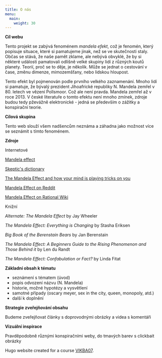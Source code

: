 ```yaml
---
title: O nás
menu:
  main:
    weight: 30
---
```

**Cíl webu**

Tento projekt se zabývá fenoménem *mandela efekt*, což je fenomén, který popisuje situace, které si pamatujeme jinak, než se ve skutečnosti staly. Občas se stává, že naše pamět zklame, ale nebývá obvyklé, že by si některé události pamatovali odlišně velké skupiny lidí z různých koutů planety. Teorií, proč se to děje, je několik. Může se jednat o cestování v čase, změnu dimenze, mimozemšťany, nebo lidskou hloupost. 

Tento efekt byl pojmenován podle prvního velkého zaznamenání. Mnoho lidí si pamatuje, že bývalý prezident Jihoafrické republiky N. Mandela zemřel v 80. letech ve vězení Pollsmoor. Což ale není pravda. Mandela zemřel až v roce 2013. V české literatuře o tomto efektu není mnoho zmínek, zdroje budou tedy pževážně elektronické - jedná se především o zážitky a konspirační teorie.

**Cílová skupina**

Tento web slouží všem nadšencům neznáma a záhadna jako možnost více se seznámit s tímto fenoménem.

**Zdroje**

Internetové

[Mandela effect][]

[Skeptic's dictionary][]

[The Mandela Effect and how your mind is playing tricks on you][]

[Mandela Effect on Reddit][]

[Mandela Effect on Rational Wiki][]


Knižní

 *Alternate: The Mandela Effect* by Jay Wheeler 

 *The Mandela Effect: Everything is Changing* by Stasha Eriksen

 *Big Book of the Berenstain Bears* by Jan Berenstain 

 *The Mandela Effect: A Beginners Guide to the Rising Phenomenon and Those Behind it* by Len du Randt 

 *The Mandela Effect: Confabulation or Fact?* by Linda Fitat

 **Základní obsah k tématu**

 - seznámení s tématem (úvod)
 - popis odvození názvu (N. Mandela)
 - historie, možné hypotézy a vysvětlení
 - samotné případy (oscary meyer, sex in the city, queen, monopoly, atd.)
 - další k doplnění

 **Strategie zveřejňování obsahu**

 Budeme zveřejňovat články s doprovodnými obrázky a videa s komentáři

 **Vizuální inspirace**

 Pravděpodobně různými konspiračními weby, do tmavých barev s clickbait obrázky

Hugo website created for a course [VIKBA07][].

[VIKBA07]: https://is.muni.cz/predmet/phil/VIKBA07
[Mandela effect]: http://mandelaeffect.com/
[Skeptic's dictionary]: http://www.skepdic.com/falsememory.html
[The Mandela Effect and how your mind is playing tricks on you]: http://theconversation.com/the-mandela-effect-and-how-your-mind-is-playing-tricks-on-you-89544
[Mandela Effect on Reddit]: https://www.reddit.com/r/MandelaEffect/
[Mandela Effect on Rational Wiki]: https://rationalwiki.org/wiki/Mandela_effect